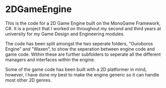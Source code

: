 # 2DGameEngine

This is the code for a 2D Game Engine built on the MonoGame Framework, C#.
It is a project that I worked on throughout my second and third years at university for my Game Design and Engineering modules.

The code has been split amongst the two seperate folders, "Ouroboros Engine" and "Waxen", to show the seperation between engine code and game code.
Within these are further subfolders to seperate all the different managers and interfaces within the engine.

Some of the game code has been built with a 2D platformer in mind, however, I have done my best to make the engine generic so it can handle most other 2D genres.

